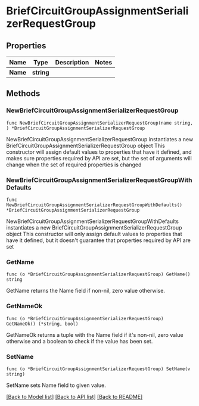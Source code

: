 # BriefCircuitGroupAssignmentSerializerRequestGroup

## Properties

Name | Type | Description | Notes
------------ | ------------- | ------------- | -------------
**Name** | **string** |  | 

## Methods

### NewBriefCircuitGroupAssignmentSerializerRequestGroup

`func NewBriefCircuitGroupAssignmentSerializerRequestGroup(name string, ) *BriefCircuitGroupAssignmentSerializerRequestGroup`

NewBriefCircuitGroupAssignmentSerializerRequestGroup instantiates a new BriefCircuitGroupAssignmentSerializerRequestGroup object
This constructor will assign default values to properties that have it defined,
and makes sure properties required by API are set, but the set of arguments
will change when the set of required properties is changed

### NewBriefCircuitGroupAssignmentSerializerRequestGroupWithDefaults

`func NewBriefCircuitGroupAssignmentSerializerRequestGroupWithDefaults() *BriefCircuitGroupAssignmentSerializerRequestGroup`

NewBriefCircuitGroupAssignmentSerializerRequestGroupWithDefaults instantiates a new BriefCircuitGroupAssignmentSerializerRequestGroup object
This constructor will only assign default values to properties that have it defined,
but it doesn't guarantee that properties required by API are set

### GetName

`func (o *BriefCircuitGroupAssignmentSerializerRequestGroup) GetName() string`

GetName returns the Name field if non-nil, zero value otherwise.

### GetNameOk

`func (o *BriefCircuitGroupAssignmentSerializerRequestGroup) GetNameOk() (*string, bool)`

GetNameOk returns a tuple with the Name field if it's non-nil, zero value otherwise
and a boolean to check if the value has been set.

### SetName

`func (o *BriefCircuitGroupAssignmentSerializerRequestGroup) SetName(v string)`

SetName sets Name field to given value.



[[Back to Model list]](../README.md#documentation-for-models) [[Back to API list]](../README.md#documentation-for-api-endpoints) [[Back to README]](../README.md)



